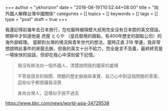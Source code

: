 +++
author = "ykhorizon"
date = "2018-08-19T10:52:44+08:00"
title = "向外國人解釋台灣中國關係"
categories = []
topics = []
keywords = []
tags = []
type = "post"
draft = true
+++

我還記得前幾年去日本旅行，在吃飯時被隔壁大叔用完全沒有日本腔的英文搭話，閒聊中才知道他是 虎屋 とらや （皇氏御用的甜點，有400年歷史的甜點公司）的海外部經理。
當聊到台灣的境況與青年世代的想法，當時正直 318 學運，我非常想說明此事件的來龍去脈，但我的英文十分不給力，完全是言不及義，最終終究是一場愉快的談話，但卻在我心中深刻留下記憶。

> 我沒有辦法向一個外國人，清楚說明我的國家的處境
> 
> 不管是語言的隔閡、問題的歷史脈絡與事實、自己心中對這個問題的答案，這些似乎都很讓我沮喪
> 
> 身為台灣人，這樣似乎說不過去

https://www.bbc.com/news/world-asia-34729538